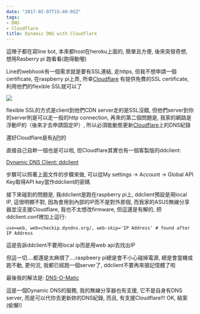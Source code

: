 ```yaml
---
date: "2017-02-07T15:40:05Z"
tags:
- DNS
- Cloudflare
title: Dynamic DNS with Cloudflare
---
```


這陣子都在寫line bot, 本來都host在heroku上面的, 簡單且方便, 後來突發奇想, 想用Rasberry pi 跑看看(跑得動喔)

Line的webhook有一個需求就是要有SSL連結, 走https, 但我不想申請一個certificate, 在raspberry pi上弄, 所幸[Cloudflare](https://www.cloudflare.com/)
有提供免費的SSL certificate, 利用他們的flexible SSL就可以了

![](https://support.cloudflare.com/hc/en-us/article_attachments/206124658/cfssl_flexible.png)

flexible SSL的方式是client到他們CDN server走的是SSL沒錯, 但他們server到你的server則是可以走一般的http connection,
再來的第二個問題是, 我家的網路是浮動IP的（後來才去申請固定IP）, 所以必須能動態更新[Cloudflare](https://www.cloudflare.com/)上的DNS紀錄

還好Cloudflare是有[API](https://api.cloudflare.com/)的

直接自己自幹一個也是可以啦, 但Cloudflare其實也有一個客製版的ddclient:

[Dynamic DNS Client: ddclient](https://www.cloudflare.com/technical-resources/#ddclient)

步驟可以照著上面文件的步驟來做, 可以從My settings -> Account -> Global API Key取得API key當作ddclient的密碼

接下來碰到的問題是, 我ddclient是跑在raspberry pi上, ddclient預設是用local IP, 這很明顯不對, 因為會用到內部的IP而不是對外那個, 而我家的ASUS無線分享器並沒支援Cloudflare, 我也不太想改firmware,
但這還是有解的, 把ddclient.conf裡加上這行:

```
use=web, web=checkip.dyndns.org/, web-skip='IP Address' # found after IP Address
```

這是告訴ddclient不要用local ip而是用web api去找出IP

但這一切....都還是太麻煩了....raspbeery pi總是會不小心碰掉電源, 總是會當機或跑不動, 更何況, 我都已經跑一個server了, ddclient不要再來搶記憶體了啦

最後我的解法是: [DNS-O-Matic](https://www.dnsomatic.com/)

這是一個Dynamic DNS的服務, 我的無線分享器也有支援, 它不是自身有DNS server, 而是可以代你去更新妳的DNS紀錄, 而且, 有支援Cloudflare!!! OK, 結案 (偷懶!)